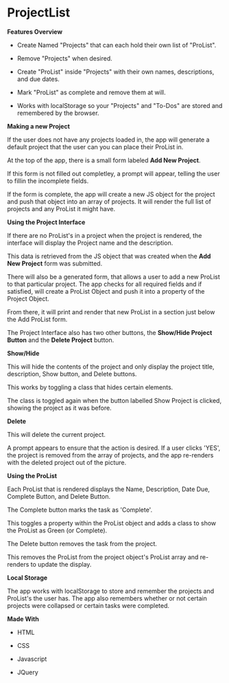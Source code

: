 # ProjectList

**Features Overview**

* Create Named "Projects" that can each hold their own list of "ProList".

* Remove "Projects" when desired.

* Create "ProList" inside "Projects" with their own names, descriptions, and due dates.

* Mark "ProList" as complete and remove them at will.

* Works with localStorage so your "Projects" and "To-Dos" are stored and remembered by the browser.

**Making a new Project**

If the user does not have any projects loaded in, the app will generate a default project that the user can you can place their ProList in.

At the top of the app, there is a small form labeled **Add New Project**.

If this form is not filled out completley, a prompt will appear, telling the user to fillin the incomplete fields.

If the form is complete, the app will create a new JS object for the project and push that object into an array of projects. It will render the full list of projects and any ProList it might have.

**Using the Project Interface**

If there are no ProList's in a project when the project is rendered, the interface will display the Project name and the description.

This data is retrieved from the JS object that was created when the **Add New Project** form was submitted.

There will also be a generated form, that allows a user to add a new ProList to that particular project. The app checks for all required fields and if satisfied, will create a ProList Object and push it into a property of the Project Object.

From there, it will print and render that new ProList in a section just below the Add ProList form.

The Project Interface also has two other buttons, the **Show/Hide Project Button** and the **Delete Project** button.

**Show/Hide**

This will hide the contents of the project and only display the project title, description, Show button, and Delete buttons.

This works by toggling a class that hides certain elements.

The class is toggled again when the button labelled Show Project is clicked, showing the project as it was before.

**Delete**

This will delete the current project.

A prompt appears to ensure that the action is desired. If a user clicks 'YES', the project is removed from the array of projects, and the app re-renders with the deleted project out of the picture.

**Using the ProList**

Each ProList that is rendered displays the Name, Description, Date Due, Complete Button, and Delete Button.

The Complete button marks the task as 'Complete'.

This toggles a property within the ProList object and adds a class to show the ProList as Green (or Complete).

The Delete button removes the task from the project.

This removes the ProList from the project object's ProList array and re-renders to update the display.

**Local Storage**

The app works with localStorage to store and remember the projects and ProList's the user has. The app also remembers whether or not certain projects were collapsed or certain tasks were completed.

**Made With**

* HTML

* CSS

* Javascript

* JQuery
